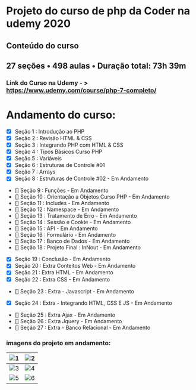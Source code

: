 # Projeto do curso de php da Coder na udemy 2020

## Conteúdo do curso
## 27 seções • 498 aulas • Duração total: 73h 39m

### Link do Curso na Udemy - > https://www.udemy.com/course/php-7-completo/

# Andamento do curso:
- [X] Seção 1 : Introdução ao PHP
- [X] Seção 2 : Revisão HTML & CSS
- [X] Seção 3 : Integrando PHP com HTML & CSS
- [X] Seção 4 : Tipos Básicos Curso PHP
- [X] Seção 5 : Variáveis
- [X] Seção 6 : Estruturas de Controle #01 
- [X] Seção 7 : Arrays 
- [X] Seção 8 : Estruturas de Controle #02  - Em Andamento
- [] Seção 9 : Funções  - Em Andamento
- [] Seção 10 : Orientação a Objetos Curso PHP  - Em Andamento
- [] Seção 11 : Includes  - Em Andamento
- [] Seção 12 : Namespace  - Em Andamento
- [] Seção 13 : Tratamento de Erro  - Em Andamento
- [] Seção 14 : Sessão e Cookie  - Em Andamento
- [] Seção 15 : API  - Em Andamento
- [] Seção 16 : Formulário  - Em Andamento
- [] Seção 17 : Banco de Dados  - Em Andamento
- [] Seção 18 : Projeto Final : InNout  - Em Andamento
- [X] Seção 19 : Conclusão  - Em Andamento
- [X] Seção 20 : Extra Conteitos Web  - Em Andamento
- [X] Seção 21 : Extra HTML  - Em Andamento
- [X] Seção 22 : Extra CSS  - Em Andamento
- [] Seção 23 : Extra - Javascript  - Em Andamento
- [X] Seção 24 : Extra - Integrando HTML, CSS E JS  - Em Andamento
- [] Seção 25 : Extra Ajax  - Em Andamento
- [] Seção 26 : Extra Jquery  - Em Andamento
- [] Seção 27 : Extra - Banco Relacional  - Em Andamento

### imagens do projeto em andamento:
| ![1](https://user-images.githubusercontent.com/5197047/88486063-614da300-cf51-11ea-9bbf-e3da977af861.png)| ![2](https://user-images.githubusercontent.com/5197047/88486070-6f032880-cf51-11ea-9dc1-4a290c0aa09b.png) |
|:-----:|-------|
| ![3](https://user-images.githubusercontent.com/5197047/88486079-80e4cb80-cf51-11ea-93f6-6da43788d33d.png) | ![4](https://user-images.githubusercontent.com/5197047/88486083-8c37f700-cf51-11ea-95fc-85504bcc77c1.png) |
| ![5](https://user-images.githubusercontent.com/5197047/92305444-e028f900-ef5d-11ea-95ea-49808b22ca9b.png)|  ![6](https://user-images.githubusercontent.com/5197047/92305784-c0df9b00-ef60-11ea-94f4-f47b6a8f3bf3.png) |